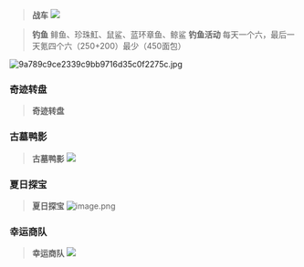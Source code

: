 > **战车**
> ![](https://gitee.com/Hao1617/pic-go-bed/raw/master/img/20251027144151619.png)



> **钓鱼**
> 鲱鱼、珍珠魟、鼠鲨、蓝环章鱼、鲸鲨
> **钓鱼活动**
> 每天一个六，最后一天氪四个六（250+200）最少（450面包）
> 


![9a789c9ce2339c9bb9716d35c0f2275c.jpg](https://gitee.com/Hao1617/pic-go-bed/raw/master/img/20250917095847192.jpg)
### 奇迹转盘

>**奇迹转盘**
>

### 古墓鸭影
> **古墓鸭影**
> ![](https://gitee.com/Hao1617/pic-go-bed/raw/master/img/20250926113209228.jpg)


### 夏日探宝
>**夏日探宝**
>![image.png](https://gitee.com/Hao1617/pic-go-bed/raw/master/img/20250917095600782.png)


### 幸运商队

> **幸运商队**
> ![](https://gitee.com/Hao1617/pic-go-bed/raw/master/img/20251027153244822.jpg)
